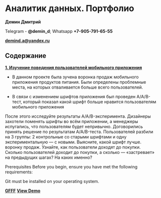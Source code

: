 # Аналитик данных. Портфолио

**Демин Дмитрий**

  Telegram - **@demin_d**; Whatsapp **+7-905-791-65-55**
  
  **demind.a@yandex.ru**


## Содержание
[**1. Изучение поведения пользователей мобильного приложения**](https://github.com/DeminDmitry/data_analyst-portfolio/blob/main/Project/Изучение%20поведения%20пользователей%20мобильного%20приложения_git.ipynb)

+ В данном проекте была зучена воронка продаж мобильного приложения продуктов питания. Были определены проблемные места, на которых отваливается больше всего пользователей.

+ В связи с изменением шрифтов приложения был проведен A/A/B-тест, который показал какой шрифт больше нравится пользователям мобильного приложения


После этого исследуйте результаты A/A/B-эксперимента. Дизайнеры захотели поменять шрифты во всём приложении, а менеджеры испугались, что пользователям будет непривычно. Договорились принять решение по результатам A/A/B-теста. Пользователей разбили на 3 группы: 2 контрольные со старыми шрифтами и одну экспериментальную — с новыми. Выясните, какой шрифт лучше.
воронку продаж. Узнайте, как пользователи доходят до покупки. Сколько пользователей доходит до покупки, а сколько — «застревает» на предыдущих шагах? На каких именно?


Prerequisites
Before you begin, ensure you have met the following requirements:

Git must be installed on your operating system.

[**GFFF**](https://github.com/DeminDmitry/data_analyst-portfolio/blob/main/Project/Изучение%20поведения%20пользователей%20мобильного%20приложения_git.ipynb)
<strong><a href="https://muse-html-bootstrap.vercel.app/">View Demo</a>
